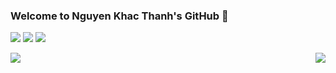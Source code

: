 <div>
  
  ### Welcome to Nguyen Khac Thanh's GitHub 👋

  ![](https://img.shields.io/badge/-Linux-e8a83a?style=flat-square&logo=Linux&logoColor=fff)
  ![](https://img.shields.io/badge/-Python-0a74c4?style=flat-square&logo=Python&logoColor=fff)
  ![](https://img.shields.io/badge/-Javascript-e5cd0c?style=flat-square&logo=Javascript&logoColor=fff)
  
</div>

<div>
  <img align="left" src="https://github-readme-stats.vercel.app/api/top-langs/?username=magiskboy&langs_count=10&&hide_border=true&title_color=a0a9af&layout=compact&hide=jupyter%20notebook,matlab,css">
  
  <img align="right" src="https://github-readme-stats.vercel.app/api?username=magiskboy&show_icons=true&hide_border=true&icon_color=586069&title_color=a0a9af">
</div>

